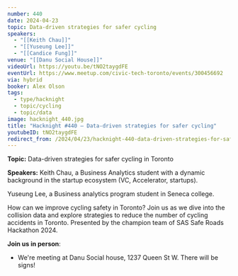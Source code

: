 ```yaml
---
number: 440
date: 2024-04-23
topic: Data-driven strategies for safer cycling
speakers:
  - "[[Keith Chau]]"
  - "[[Yuseung Lee]]"
  - "[[Candice Fung]]"
venue: "[[Danu Social House]]"
videoUrl: https://youtu.be/tNO2taygdFE
eventUrl: https://www.meetup.com/civic-tech-toronto/events/300456692
via: hybrid
booker: Alex Olson
tags:
  - type/hacknight
  - topic/cycling
  - topic/data
image: hacknight_440.jpg
title: "Hacknight #440 – Data-driven strategies for safer cycling"
youtubeID: tNO2taygdFE
redirect_from: /2024/04/23/hacknight-440-data-driven-strategies-for-safer-cycling-with-keith-chau-yuseung-lee-and-candice-fung/
---
```

**Topic:** Data-driven strategies for safer cycling in Toronto

**Speakers:** Keith Chau, a Business Analytics student with a dynamic background in the startup ecosystem (VC, Accelerator, startups).

Yuseung Lee, a Business analytics program student in Seneca college.

How can we improve cycling safety in Toronto? Join us as we dive into the collision data and explore strategies to reduce the number of cycling accidents in Toronto. Presented by the champion team of SAS Safe Roads Hackathon 2024.

**Join us in person**:

* We're meeting at Danu Social house, 1237 Queen St W. There will be signs!

